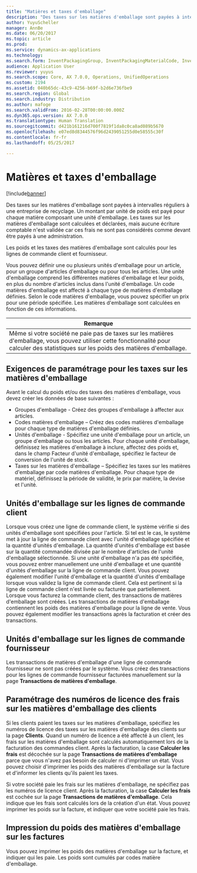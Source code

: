 ```yaml
---
title: "Matières et taxes d'emballage"
description: "Des taxes sur les matières d'emballage sont payées à intervalles réguliers à une entreprise de recyclage. Un montant par unité de poids est payé pour chaque matière composant une unité d'emballage. Les taxes sur les matières d'emballage sont calculées et déclarées, mais aucune écriture comptable n'est validée car ces frais ne sont pas considérés comme devant être payés à une administration."
author: YuyuScheller
manager: AnnBe
ms.date: 06/20/2017
ms.topic: article
ms.prod: 
ms.service: dynamics-ax-applications
ms.technology: 
ms.search.form: InventPackagingGroup, InventPackagingMaterialCode, InventPackagingMaterialFee, InventPackagingMaterialTrans, InventPackagingMaterialTransPurch, InventPackagingUnit
audience: Application User
ms.reviewer: yuyus
ms.search.scope: Core, AX 7.0.0, Operations, UnifiedOperations
ms.custom: 2194
ms.assetid: 040b65dc-43c9-4256-b69f-b2d6e736fbe9
ms.search.region: Global
ms.search.industry: Distribution
ms.author: mafoge
ms.search.validFrom: 2016-02-28T00:00:00.000Z
ms.dyn365.ops.version: AX 7.0.0
ms.translationtype: Human Translation
ms.sourcegitcommit: d421b161216d700f7819f1da8c0ca8ad089b5670
ms.openlocfilehash: e07ed8d8344576f96d2439051255d0e58555c30f
ms.contentlocale: fr-fr
ms.lasthandoff: 05/25/2017

---
```


# <a name="packing-materials-and-fees"></a>Matières et taxes d'emballage

[!include[banner](../includes/banner.md)]


Des taxes sur les matières d'emballage sont payées à intervalles réguliers à une entreprise de recyclage. Un montant par unité de poids est payé pour chaque matière composant une unité d'emballage. Les taxes sur les matières d'emballage sont calculées et déclarées, mais aucune écriture comptable n'est validée car ces frais ne sont pas considérés comme devant être payés à une administration.

Les poids et les taxes des matières d'emballage sont calculés pour les lignes de commande client et fournisseur.

Vous pouvez définir une ou plusieurs unités d'emballage pour un article, pour un groupe d'articles d'emballage ou pour tous les articles. Une unité d'emballage comprend les différentes matières d'emballage et leur poids, en plus du nombre d'articles inclus dans l'unité d'emballage. Un code matières d'emballage est affecté à chaque type de matières d'emballage définies. Selon le code matières d'emballage, vous pouvez spécifier un prix pour une période spécifiée. Les matières d'emballage sont calculées en fonction de ces informations.

| **Remarque**                                                                                                                                             |
|------------------------------------------------------------------------------------------------------------------------------------------------------|
| Même si votre société ne paie pas de taxes sur les matières d'emballage, vous pouvez utiliser cette fonctionnalité pour calculer des statistiques sur les poids des matières d'emballage. |

## <a name="setup-requirements-for-packing-material-fees"></a>Exigences de paramétrage pour les taxes sur les matières d'emballage
Avant le calcul du poids et/ou des taxes des matières d'emballage, vous devez créer les données de base suivantes :

-   Groupes d'emballage - Créez des groupes d'emballage à affecter aux articles.
-   Codes matières d'emballage – Créez des codes matières d'emballage pour chaque type de matières d'emballage définies.
-   Unités d'emballage - Spécifiez une unité d'emballage pour un article, un groupe d'emballage ou tous les articles. Pour chaque unité d'emballage, définissez les matières d'emballage à inclure, affectez des poids et, dans le champ Facteur d'unité d'emballage, spécifiez le facteur de conversion de l'unité de stock.
-   Taxes sur les matières d'emballage – Spécifiez les taxes sur les matières d'emballage par code matières d'emballage. Pour chaque type de matériel, définissez la période de validité, le prix par matière, la devise et l'unité.

## <a name="packing-units-on-sales-order-lines"></a>Unités d'emballage sur les lignes de commande client
Lorsque vous créez une ligne de commande client, le système vérifie si des unités d'emballage sont spécifiées pour l'article. Si tel est le cas, le système met à jour la ligne de commande client avec l'unité d'emballage spécifiée et la quantité d'unités d'emballage. La quantité d'unités d'emballage est basée sur la quantité commandée divisée par le nombre d'articles de l'unité d'emballage sélectionnée. Si une unité d'emballage n'a pas été spécifiée, vous pouvez entrer manuellement une unité d'emballage et une quantité d'unités d'emballage sur la ligne de commande client. Vous pouvez également modifier l'unité d'emballage et la quantité d'unités d'emballage lorsque vous validez la ligne de commande client. Cela est pertinent si la ligne de commande client n'est livrée ou facturée que partiellement. Lorsque vous facturez la commande client, des transactions de matières d'emballage sont créées. Les transactions de matières d'emballage contiennent les poids des matières d'emballage pour la ligne de vente. Vous pouvez également modifier les transactions après la facturation et créer des transactions.

## <a name="packing-units-on-purchase-order-lines"></a>Unités d'emballage sur les lignes de commande fournisseur
Les transactions de matières d'emballage d'une ligne de commande fournisseur ne sont pas créées par le système. Vous créez des transactions pour les lignes de commande fournisseur facturées manuellement sur la page **Transactions de matières d'emballage**.

## <a name="set-up-customer-packagingmaterialfee-license-numbers"></a>Paramétrage des numéros de licence des frais sur les matières d'emballage des clients
Si les clients paient les taxes sur les matières d'emballage, spécifiez les numéros de licence des taxes sur les matières d'emballage des clients sur la page **Clients**. Quand un numéro de licence a été affecté à un client, les frais sur les matières d'emballage sont calculés automatiquement lors de la facturation des commandes client. Après la facturation, la case **Calculer les frais** est décochée sur la page **Transactions de matières d'emballage** parce que vous n'avez pas besoin de calculer ni d'imprimer un état. Vous pouvez choisir d'imprimer les poids des matières d'emballage sur la facture et d'informer les clients qu'ils paient les taxes. 

Si votre société paie les frais sur les matières d'emballage, ne spécifiez pas les numéros de licence client. Après la facturation, la case **Calculer les frais** est cochée sur la page **Transactions de matières d'emballage**. Cela indique que les frais sont calculés lors de la création d'un état. Vous pouvez imprimer les poids sur la facture, et indiquer que votre société paie les frais.

## <a name="print-packaging-material-weights-on-invoices"></a>Impression du poids des matières d'emballage sur les factures
Vous pouvez imprimer les poids des matières d'emballage sur la facture, et indiquer qui les paie. Les poids sont cumulés par codes matière d'emballage.
 





